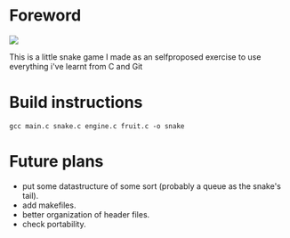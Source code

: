 # Foreword

![](https://imgur.com/EmpBGVn)

This is a little snake game I made as an selfproposed exercise to use everything i've learnt from C and Git

# Build instructions 

`gcc main.c snake.c engine.c fruit.c -o snake`

# Future plans

- put some datastructure of some sort (probably a queue as the snake's tail).
- add makefiles.
- better organization of header files.
- check portability.